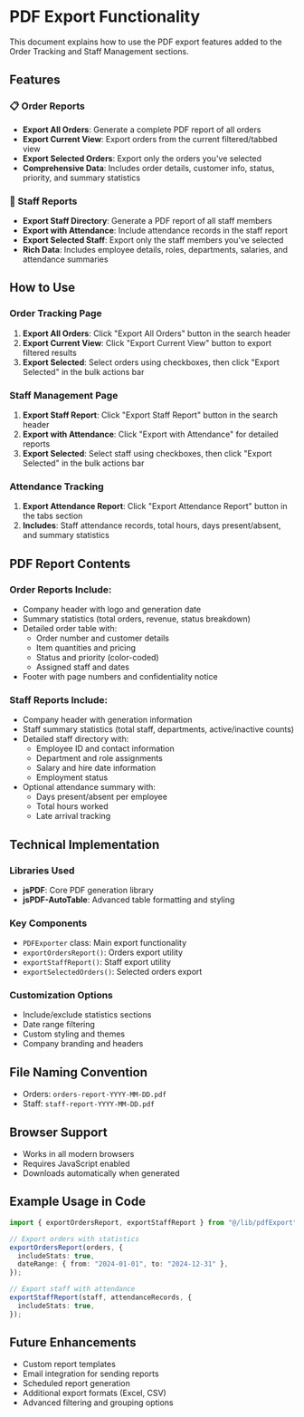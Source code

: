 # PDF Export Functionality

This document explains how to use the PDF export features added to the Order Tracking and Staff Management sections.

## Features

### 📋 Order Reports

- **Export All Orders**: Generate a complete PDF report of all orders
- **Export Current View**: Export orders from the current filtered/tabbed view
- **Export Selected Orders**: Export only the orders you've selected
- **Comprehensive Data**: Includes order details, customer info, status, priority, and summary statistics

### 👥 Staff Reports

- **Export Staff Directory**: Generate a PDF report of all staff members
- **Export with Attendance**: Include attendance records in the staff report
- **Export Selected Staff**: Export only the staff members you've selected
- **Rich Data**: Includes employee details, roles, departments, salaries, and attendance summaries

## How to Use

### Order Tracking Page

1. **Export All Orders**: Click "Export All Orders" button in the search header
2. **Export Current View**: Click "Export Current View" button to export filtered results
3. **Export Selected**: Select orders using checkboxes, then click "Export Selected" in the bulk actions bar

### Staff Management Page

1. **Export Staff Report**: Click "Export Staff Report" button in the search header
2. **Export with Attendance**: Click "Export with Attendance" for detailed reports
3. **Export Selected**: Select staff using checkboxes, then click "Export Selected" in the bulk actions bar

### Attendance Tracking

1. **Export Attendance Report**: Click "Export Attendance Report" button in the tabs section
2. **Includes**: Staff attendance records, total hours, days present/absent, and summary statistics

## PDF Report Contents

### Order Reports Include:

- Company header with logo and generation date
- Summary statistics (total orders, revenue, status breakdown)
- Detailed order table with:
  - Order number and customer details
  - Item quantities and pricing
  - Status and priority (color-coded)
  - Assigned staff and dates
- Footer with page numbers and confidentiality notice

### Staff Reports Include:

- Company header with generation information
- Staff summary statistics (total staff, departments, active/inactive counts)
- Detailed staff directory with:
  - Employee ID and contact information
  - Department and role assignments
  - Salary and hire date information
  - Employment status
- Optional attendance summary with:
  - Days present/absent per employee
  - Total hours worked
  - Late arrival tracking

## Technical Implementation

### Libraries Used

- **jsPDF**: Core PDF generation library
- **jsPDF-AutoTable**: Advanced table formatting and styling

### Key Components

- `PDFExporter` class: Main export functionality
- `exportOrdersReport()`: Orders export utility
- `exportStaffReport()`: Staff export utility
- `exportSelectedOrders()`: Selected orders export

### Customization Options

- Include/exclude statistics sections
- Date range filtering
- Custom styling and themes
- Company branding and headers

## File Naming Convention

- Orders: `orders-report-YYYY-MM-DD.pdf`
- Staff: `staff-report-YYYY-MM-DD.pdf`

## Browser Support

- Works in all modern browsers
- Requires JavaScript enabled
- Downloads automatically when generated

## Example Usage in Code

```typescript
import { exportOrdersReport, exportStaffReport } from "@/lib/pdfExport";

// Export orders with statistics
exportOrdersReport(orders, {
  includeStats: true,
  dateRange: { from: "2024-01-01", to: "2024-12-31" },
});

// Export staff with attendance
exportStaffReport(staff, attendanceRecords, {
  includeStats: true,
});
```

## Future Enhancements

- Custom report templates
- Email integration for sending reports
- Scheduled report generation
- Additional export formats (Excel, CSV)
- Advanced filtering and grouping options
